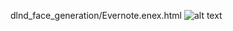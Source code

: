 dlnd_face_generation/Evernote.enex.html
![alt text](https://raw.github.com/corradodebari/dlnd_face_generation/blob/master/images/Image.png)

